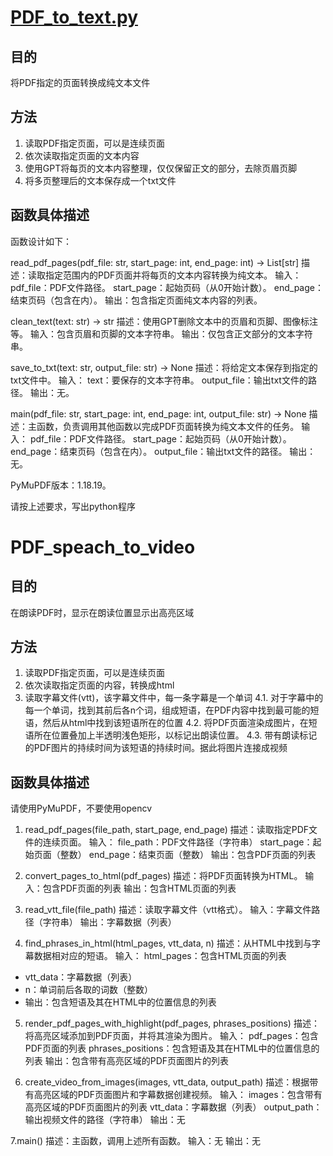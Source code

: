 # [PDF_to_text.py](PDF_to_text.py)

## 目的

将PDF指定的页面转换成纯文本文件

## 方法

1. 读取PDF指定页面，可以是连续页面
2. 依次读取指定页面的文本内容
3. 使用GPT将每页的文本内容整理，仅仅保留正文的部分，去除页眉页脚
4. 将多页整理后的文本保存成一个txt文件 

<!-- ## 函数描述要求

我准备使用python撰写上述过程的程序，请使用函数式编程的风格构思上述过程，给出所需要的函数，最终以main()函数调用，现在不必写出具体的函数实现过程，请仅仅列出每个函数的描述、输入、输出。
我准备使用PyMuPDF，由于你的数据内容截至到2021年9月，因此新引入的函数/方法你可能不清楚，所以请注明所使用的PyMuPDF版本号。 -->

## 函数具体描述

函数设计如下：

read_pdf_pages(pdf_file: str, start_page: int, end_page: int) -> List[str]
描述：读取指定范围内的PDF页面并将每页的文本内容转换为纯文本。
输入：
pdf_file：PDF文件路径。
start_page：起始页码（从0开始计数）。
end_page：结束页码（包含在内）。
输出：包含指定页面纯文本内容的列表。

clean_text(text: str) -> str
描述：使用GPT删除文本中的页眉和页脚、图像标注等。
输入：包含页眉和页脚的文本字符串。
输出：仅包含正文部分的文本字符串。

save_to_txt(text: str, output_file: str) -> None
描述：将给定文本保存到指定的txt文件中。
输入：
text：要保存的文本字符串。
output_file：输出txt文件的路径。
输出：无。

main(pdf_file: str, start_page: int, end_page: int, output_file: str) -> None
描述：主函数，负责调用其他函数以完成PDF页面转换为纯文本文件的任务。
输入：
pdf_file：PDF文件路径。
start_page：起始页码（从0开始计数）。
end_page：结束页码（包含在内）。
output_file：输出txt文件的路径。
输出：无。

PyMuPDF版本：1.18.19。

请按上述要求，写出python程序


# PDF_speach_to_video

## 目的
在朗读PDF时，显示在朗读位置显示出高亮区域

## 方法
1. 读取PDF指定页面，可以是连续页面
2. 依次读取指定页面的内容，转换成html
3. 读取字幕文件(vtt)，该字幕文件中，每一条字幕是一个单词
4.1. 对于字幕中的每一个单词，找到其前后各n个词，组成短语，在PDF内容中找到最可能的短语，然后从html中找到该短语所在的位置
4.2. 将PDF页面渲染成图片，在短语所在位置叠加上半透明浅色矩形，以标记出朗读位置。
4.3. 带有朗读标记的PDF图片的持续时间为该短语的持续时间。据此将图片连接成视频

<!-- ## 函数描述要求

我准备使用python撰写上述过程的程序，请使用函数式编程的风格构思上述过程，给出所需要的函数，最终以main()函数调用，现在不必写出具体的函数实现过程，请仅仅列出每个函数的描述、输入、输出。
我准备使用PyMuPDF，由于你的数据内容截至到2021年9月，因此新引入的函数/方法你可能不清楚，所以请注明所使用的PyMuPDF版本号。 -->

## 函数具体描述

请使用PyMuPDF，不要使用opencv

1. read_pdf_pages(file_path, start_page, end_page)
描述：读取指定PDF文件的连续页面。
输入：
file_path：PDF文件路径（字符串）
start_page：起始页面（整数）
end_page：结束页面（整数）
输出：包含PDF页面的列表

2. convert_pages_to_html(pdf_pages)
描述：将PDF页面转换为HTML。
输入：包含PDF页面的列表
输出：包含HTML页面的列表

3. read_vtt_file(file_path)
描述：读取字幕文件（vtt格式）。
输入：字幕文件路径（字符串）
输出：字幕数据（列表）

4. find_phrases_in_html(html_pages, vtt_data, n)
描述：从HTML中找到与字幕数据相对应的短语。
输入：
html_pages：包含HTML页面的列表
- vtt_data：字幕数据（列表）
- n：单词前后各取的词数（整数）
- 输出：包含短语及其在HTML中的位置信息的列表

5. render_pdf_pages_with_highlight(pdf_pages, phrases_positions)
描述：将高亮区域添加到PDF页面，并将其渲染为图片。
输入：
pdf_pages：包含PDF页面的列表
phrases_positions：包含短语及其在HTML中的位置信息的列表
输出：包含带有高亮区域的PDF页面图片的列表

6. create_video_from_images(images, vtt_data, output_path)
描述：根据带有高亮区域的PDF页面图片和字幕数据创建视频。
输入：
images：包含带有高亮区域的PDF页面图片的列表
vtt_data：字幕数据（列表）
output_path：输出视频文件的路径（字符串）
输出：无

7.main()
描述：主函数，调用上述所有函数。
输入：无
输出：无